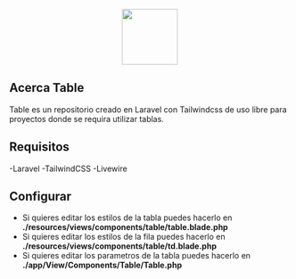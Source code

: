 <p align="center"><a href="https://github.com/Jorki3" target="_blank"><img src="https://avatars.githubusercontent.com/u/50352230?v=4" width="100"></a></p>


## Acerca Table

Table es un repositorio creado en Laravel con Tailwindcss de uso libre para proyectos donde se requira utilizar tablas.


## Requisitos

-Laravel
-TailwindCSS
-Livewire

## Configurar

<ul>
<li>Si quieres editar los estilos de la tabla puedes hacerlo en <b>./resources/views/components/table/table.blade.php</b> </li> 
<li>Si quieres editar los estilos de la fila puedes hacerlo en <b>./resources/views/components/table/td.blade.php</b> </li>
<li>Si quieres editar los parametros de la tabla puedes hacerlo en <b>./app/View/Components/Table/Table.php</b> </li>
</ul>
